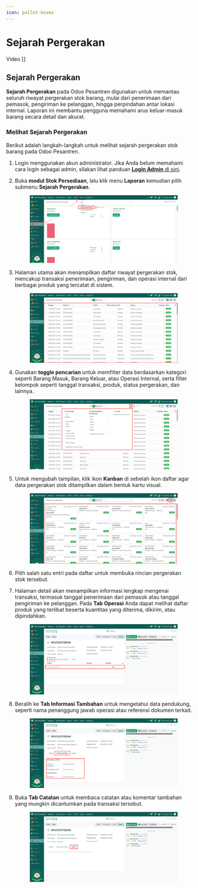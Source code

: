 ```yaml
---
icon: pallet-boxes
---
```


# Sejarah Pergerakan

Video \[]

## Sejarah Pergerakan

**Sejarah Pergerakan** pada Odoo Pesantren digunakan untuk memantau seluruh riwayat pergerakan stok barang, mulai dari penerimaan dari pemasok, pengiriman ke pelanggan, hingga perpindahan antar lokasi internal. Laporan ini membantu pengguna memahami arus keluar-masuk barang secara detail dan akurat.

### Melihat Sejarah Pergerakan

Berikut adalah langkah-langkah untuk melihat sejarah pergerakan stok barang pada Odoo Pesantren.

1. Login menggunakan akun administrator. Jika Anda belum memahami cara login sebagai admin, silakan lihat panduan [**Login Admin** di sini](../../panduan-login/login-admin.md).
2.  Buka **modul Stok Persediaan**, lalu klik menu **Laporan** kemudian pilih submenu **Sejarah Pergerakan**.

    <figure><img src="../../.gitbook/assets/images-729.png" alt=""><figcaption></figcaption></figure>


3.  Halaman utama akan menampilkan daftar riwayat pergerakan stok, mencakup transaksi penerimaan, pengiriman, dan operasi internal dari berbagai produk yang tercatat di sistem.

    <figure><img src="../../.gitbook/assets/images-730.png" alt=""><figcaption></figcaption></figure>


4.  Gunakan **toggle pencarian** untuk memfilter data berdasarkan kategori seperti Barang Masuk, Barang Keluar, atau Operasi Internal, serta filter kelompok seperti tanggal transaksi, produk, status pergerakan, dan lainnya.

    <figure><img src="../../.gitbook/assets/images-731.png" alt=""><figcaption></figcaption></figure>


5.  Untuk mengubah tampilan, klik ikon **Kanban** di sebelah ikon daftar agar data pergerakan stok ditampilkan dalam bentuk kartu visual.

    <figure><img src="../../.gitbook/assets/images-732.png" alt=""><figcaption></figcaption></figure>


6. Pilih salah satu entri pada daftar untuk membuka rincian pergerakan stok tersebut.
7.  Halaman detail akan menampilkan informasi lengkap mengenai transaksi, termasuk tanggal penerimaan dari pemasok atau tanggal pengiriman ke pelanggan. Pada **Tab Operasi** Anda dapat melihat daftar produk yang terlibat beserta kuantitas yang diterima, dikirim, atau dipindahkan.

    <figure><img src="../../.gitbook/assets/images-733.png" alt=""><figcaption></figcaption></figure>


8.  Beralih ke **Tab Informasi Tambahan** untuk mengetahui data pendukung, seperti nama penanggung jawab operasi atau referensi dokumen terkait.

    <figure><img src="../../.gitbook/assets/images-734.png" alt=""><figcaption></figcaption></figure>


9.  Buka **Tab Catatan** untuk membaca catatan atau komentar tambahan yang mungkin dicantumkan pada transaksi tersebut.

    <figure><img src="../../.gitbook/assets/images-735.png" alt=""><figcaption></figcaption></figure>
